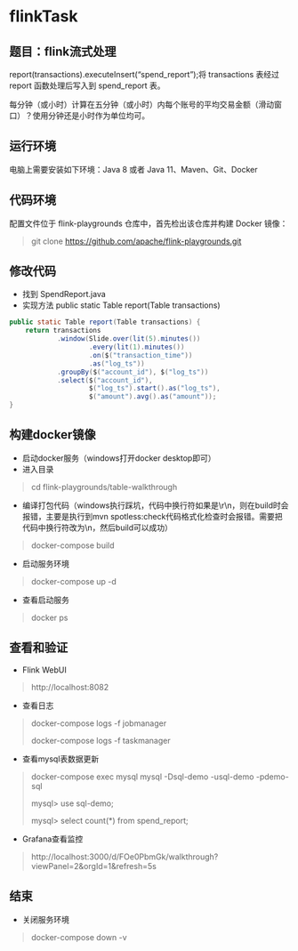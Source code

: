 # flinkTask

## 题目：flink流式处理
report(transactions).executeInsert(“spend_report”);将 transactions 表经过 report 函数处理后写入到 spend_report 表。

每分钟（或小时）计算在五分钟（或小时）内每个账号的平均交易金额（滑动窗口）？使用分钟还是小时作为单位均可。

## 运行环境
电脑上需要安装如下环境：Java 8 或者 Java 11、Maven、Git、Docker

## 代码环境
配置文件位于 flink-playgrounds 仓库中，首先检出该仓库并构建 Docker 镜像：
> git clone  https://github.com/apache/flink-playgrounds.git

## 修改代码
* 找到 SpendReport.java
* 实现方法 public static Table report(Table transactions)
```java
public static Table report(Table transactions) {
    return transactions
            .window(Slide.over(lit(5).minutes())
                    .every(lit(1).minutes())
                    .on($("transaction_time"))
                    .as("log_ts"))
            .groupBy($("account_id"), $("log_ts"))
            .select($("account_id"),
                    $("log_ts").start().as("log_ts"),
                    $("amount").avg().as("amount"));
}
```

## 构建docker镜像
* 启动docker服务（windows打开docker desktop即可）
* 进入目录
> cd flink-playgrounds/table-walkthrough
* 编译打包代码（windows执行踩坑，代码中换行符如果是\r\n，则在build时会报错，主要是执行到mvn spotless:check代码格式化检查时会报错。需要把代码中换行符改为\n，然后build可以成功）
> docker-compose build
* 启动服务环境
> docker-compose up -d
* 查看启动服务
> docker ps

## 查看和验证
* Flink WebUI
> http://localhost:8082
* 查看日志
> docker-compose logs -f jobmanager
> 
> docker-compose logs -f taskmanager
* 查看mysql表数据更新
> docker-compose exec mysql mysql -Dsql-demo -usql-demo -pdemo-sql
> 
> mysql> use sql-demo;
> 
> mysql> select count(*) from spend_report;
* Grafana查看监控
> http://localhost:3000/d/FOe0PbmGk/walkthrough?viewPanel=2&orgId=1&refresh=5s

## 结束
* 关闭服务环境
> docker-compose down -v
